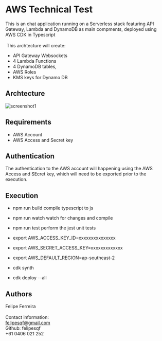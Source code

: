 # AWS Technical Test
This is an chat application running on a Serverless stack featuring API Gateway, Lambda and DynamoDB as main compments, deployed using AWS CDK in Typescript<br><br>
​
This archtecture will create:<br>

- API Gateway Websockets
- 4 Lambda Functions
- 4 DynamoDB tables,
- AWS Roles
- KMS keys for Dynamo DB



## Archtecture
![screenshot1](https://lib/assets/hld.png/blob/main/React-Node_new.png) 


## Requirements
- AWS Account
- AWS Access and Secret key


## Authentication
The authentication to the AWS account will happening using the AWS Access and SEcret key, which will need to be exported prior to the execution.


## Execution
- npm run build compile typescript to js
- npm run watch watch for changes and compile
- npm run test perform the jest unit tests

- export AWS_ACCESS_KEY_ID=xxxxxxxxxxxxxxx
- export AWS_SECRET_ACCESS_KEY=xxxxxxxxxxxxx
- export AWS_DEFAULT_REGION=ap-southeast-2
- cdk synth
- cdk deploy --all



## Authors
Felipe Ferreira  <br><br>
Contact information:<br>
felipesqf@gmail.com<br>
Github: felipesqf<br>
+61 0406 021 252